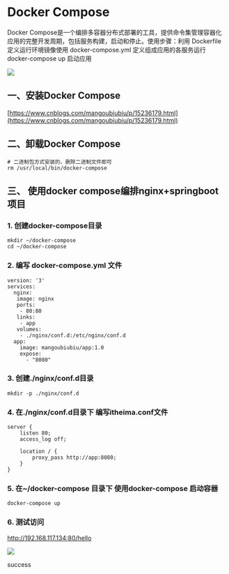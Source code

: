 # Docker Compose

Docker Compose是一个编排多容器分布式部署的工具，提供命令集管理容器化应用的完整开发周期，包括服务构建，启动和停止。使用步骤：利用 Dockerfile 定义运行环境镜像使用 docker-compose.yml 定义组成应用的各服务运行 docker-compose up 启动应用

![](https://raw.gitmirror.com/KwFruit/basic-picture-service/note-v1.0.0/img/202309221633266.png)

## 一、安装Docker Compose

[https://www.cnblogs.com/mangoubiubiu/p/15236179.html](https://www.cnblogs.com/mangoubiubiu/p/15236179.html)

## 二、卸载Docker Compose

```shell
# 二进制包方式安装的，删除二进制文件即可
rm /usr/local/bin/docker-compose
```

## 三、 使用docker compose编排nginx+springboot项目

### 1.  创建docker-compose目录

```shell
mkdir ~/docker-compose
cd ~/docker-compose
```

### 2.  编写 docker-compose.yml 文件

```shell
version: '3'
services:
  nginx:
   image: nginx
   ports:
    - 80:80
   links:
    - app
   volumes:
    - ./nginx/conf.d:/etc/nginx/conf.d
  app:
    image: mangoubiubiu/app:1.0
    expose:
      - "8080"
```

### 3.  创建./nginx/conf.d目录

```shell
mkdir -p ./nginx/conf.d
```

### 4. 在./nginx/conf.d目录下 编写itheima.conf文件

```shell
server {
    listen 80;
    access_log off;

    location / {
        proxy_pass http://app:8080;
    }
}
```

### 5.  在~/docker-compose 目录下 使用docker-compose 启动容器

```shell
docker-compose up
```

### 6.  测试访问

http://192.168.117.134:80/hello

![](https://raw.gitmirror.com/KwFruit/basic-picture-service/note-v1.0.0/img/202309221636671.png)

success